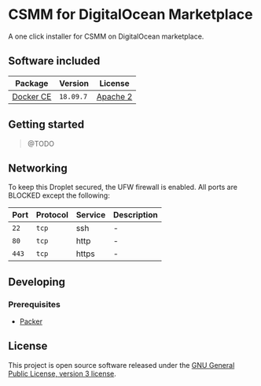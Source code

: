 # CSMM for DigitalOcean Marketplace

A one click installer for CSMM on DigitalOcean marketplace.

## Software included

| Package                | Version   | License        |
|------------------------|-----------|----------------|
| [Docker CE][docker-ce] | `18.09.7` | [Apache 2][lic-apache-2] |

## Getting started

> @TODO

## Networking

To keep this Droplet secured, the UFW firewall is enabled. All ports are
BLOCKED except the following:

| Port   | Protocol | Service | Description                                                      |
|--------|----------|---------|------------------------------------------------------------------|
| `22`   | `tcp`    | ssh     | -                                                                |
| `80`   | `tcp`    | http    | -                                                                |
| `443`  | `tcp`    | https   | -                                                                |

## Developing

### Prerequisites

* [Packer](https://www.packer.io/)

## License

This project is open source software released under the [GNU General Public License, version 3 license][lic-gpl-v3].

[docker-ce]: https://docs.docker.com/release-notes/docker-ce/
[lic-apache-2]: https://github.com/docker/docker/blob/master/LICENSE
[lic-gpl-v3]: https://opensource.org/licenses/GPL-3.0
